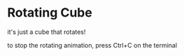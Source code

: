 # Rotating Cube

it's just a cube that rotates!

to stop the rotating animation, press Ctrl+C on the terminal
